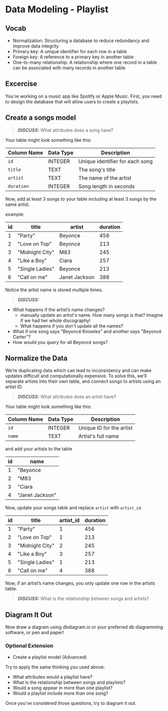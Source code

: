 # Data Modeling - Playlist

## Vocab

- Normalization: Structuring a database to reduce redundancy and improve data integrity
- Primary key: A unique identifier for each row in a table
- Foreign key: A reference to a primary key in another table
- One-to-many relationship: A relationship where one record in a table can be associated with many records in another table

## Excercise

You're working on a music app like Spotify or Apple Music. First, you need to design the database that will allow users to create a playlists.

## Create a songs model

> **_DISCUSS:_** What attributes does a song have?

Your table might look something like this:

| Column Name | Data Type | Description                     |
| ----------- | --------- | ------------------------------- |
| `id`        | INTEGER   | Unique identifier for each song |
| `title`     | TEXT      | The song's title                |
| `artist`    | TEXT      | The name of the artist          |
| `duration`  | INTEGER   | Song length in seconds          |

Now, add at least 3 songs to your table including at least 3 songs by the same artist.

example:

| id  | title           | artist        | duration |
| --- | --------------- | ------------- | -------- |
| 1   | "Party"         | Beyonce       | 456      |
| 2   | "Love on Top"   | Beyonce       | 213      |
| 3   | "Midnight City" | M83           | 245      |
| 4   | "Like a Boy"    | Ciara         | 257      |
| 5   | "Single Ladies" | Beyonce       | 213      |
| 6   | "Call on me"    | Janet Jackson | 388      |

Notice the artist name is stored multiple times.

> **_DISCUSS:_**

- What happens if the artist’s name changes?
  - manually update an artist's name. How many songs is that? Imagine if we had her whole discography!
  - What happens if you don't update all the names?
- What if one song says "Beyoncé Knowles" and another says "Beyoncé Carter"?
- How would you query for all Beyoncé songs?

## Normalize the Data

We’re duplicating data which can lead to inconsistency and can make updates difficult and computationally expensive. To solve this, we’ll separate artists into their own table, and connect songs to artists using an artist ID.

> **_DISCUSS:_** What attributes does an artist have?

Your table might look something like this:

| Column Name | Data Type | Description              |
| ----------- | --------- | ------------------------ |
| `id`        | INTEGER   | Unique ID for the artist |
| `name`      | TEXT      | Artist's full name       |

and add your artists to the table

| id  | name            |
| --- | --------------- |
| 1   | "Beyonce        |
| 2   | "M83            |
| 3   | "Ciara          |
| 4   | "Janet Jackson" |

Now, update your songs table and replace `artist` with `artist_id`.

| id  | title           | artist_id | duration |
| --- | --------------- | --------- | -------- |
| 1   | "Party"         | 1         | 456      |
| 2   | "Love on Top"   | 1         | 213      |
| 3   | "Midnight City" | 2         | 245      |
| 4   | "Like a Boy"    | 3         | 257      |
| 5   | "Single Ladies" | 1         | 213      |
| 6   | "Call on me"    | 4         | 388      |

Now, if an artist’s name changes, you only update one row in the artists table.

> **_DISCUSS:_** What is the relationship between songs and artists?

## Diagram It Out

Now draw a diagram using dbdiagram.io or your preferred db diagramming software, or pen and paper!

### Optional Extension

- Create a playlist model (Advanced)

Try to apply the same thinking you used above:

- What attributes would a playlist have?
- What is the relationship between songs and playlists?
- Would a song appear in more than one playlist?
- Would a playlist include more than one song?

Once you’ve considered those questions, try to diagram it out.
